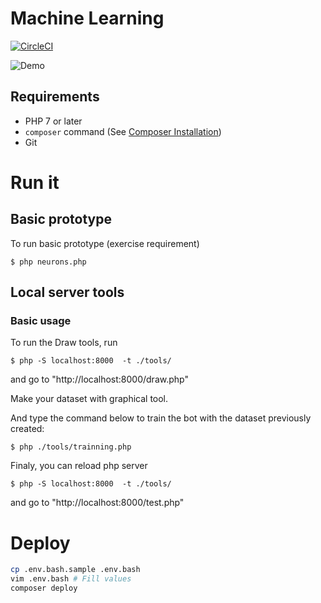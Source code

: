 # Machine Learning

[![CircleCI](https://circleci.com/gh/BinomeEPSI/machine-learning.svg?style=svg)](https://circleci.com/gh/BinomeEPSI/machine-learning)

![Demo](https://user-images.githubusercontent.com/24396178/36469308-199aa730-16e7-11e8-8f11-c0c12f13c3de.gif)

## Requirements

* PHP 7 or later
* `composer` command (See [Composer Installation](https://getcomposer.org/doc/00-intro.md#installation-linux-unix-osx))
* Git

# Run it

## Basic prototype

To run basic prototype (exercise requirement)

`$ php neurons.php`

## Local server tools

### Basic usage

To run the Draw tools, run 

`$ php -S localhost:8000  -t ./tools/`

and go to "http://localhost:8000/draw.php"

Make your dataset with graphical tool.

And type the command below to train the bot with the dataset previously created: 

`$ php ./tools/trainning.php`

Finaly, you can reload php server 

`$ php -S localhost:8000  -t ./tools/`

and go to "http://localhost:8000/test.php"

# Deploy

```bash
cp .env.bash.sample .env.bash
vim .env.bash # Fill values
composer deploy
```

